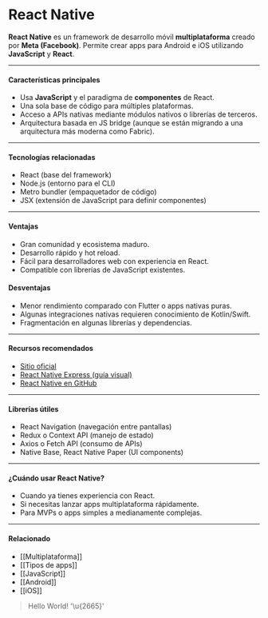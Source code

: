 # React Native

**React Native** es un framework de desarrollo móvil **multiplataforma** creado por **Meta (Facebook)**. Permite crear apps para Android e iOS utilizando **JavaScript** y **React**.

---
#### Características principales

- Usa **JavaScript** y el paradigma de **componentes** de React.
- Una sola base de código para múltiples plataformas.
- Acceso a APIs nativas mediante módulos nativos o librerías de terceros.
- Arquitectura basada en JS bridge (aunque se están migrando a una arquitectura más moderna como Fabric).

---

#### Tecnologías relacionadas

- React (base del framework)
- Node.js (entorno para el CLI)
- Metro bundler (empaquetador de código)
- JSX (extensión de JavaScript para definir componentes)

---
#### Ventajas

- Gran comunidad y ecosistema maduro.
- Desarrollo rápido y hot reload.
- Fácil para desarrolladores web con experiencia en React.
- Compatible con librerías de JavaScript existentes.
#### Desventajas

- Menor rendimiento comparado con Flutter o apps nativas puras.
- Algunas integraciones nativas requieren conocimiento de Kotlin/Swift.
- Fragmentación en algunas librerías y dependencias.

---
#### Recursos recomendados

- [Sitio oficial](https://reactnative.dev/)
- [React Native Express (guía visual)](https://www.reactnative.express/)
- [React Native en GitHub](https://github.com/facebook/react-native)

---
#### Librerías útiles

- React Navigation (navegación entre pantallas)
- Redux o Context API (manejo de estado)
- Axios o Fetch API (consumo de APIs)
- Native Base, React Native Paper (UI components)

---
#### ¿Cuándo usar React Native?

- Cuando ya tienes experiencia con React.
- Si necesitas lanzar apps multiplataforma rápidamente.
- Para MVPs o apps simples a medianamente complejas.

---
#### Relacionado

- [[Multiplataforma]]
- [[Tipos de apps]]
- [[JavaScript]]
- [[Android]]
- [[iOS]]

> Hello World! '\u{2665}'